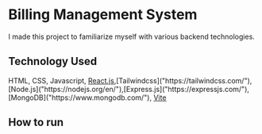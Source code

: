 # Billing Management System

I made this project to familiarize myself with various backend technologies.

## Technology Used

HTML, CSS, Javascript, [React.js]("https://react.dev/"),[Tailwindcss]("https://tailwindcss.com/"),[Node.js]("https://nodejs.org/en/"),[Express.js]("https://expressjs.com/"),[MongoDB]("https://www.mongodb.com/"), [Vite]("https://vitejs.dev/")

## How to run
